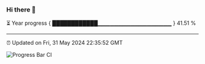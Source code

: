### Hi there 👋

⏳ Year progress { ████████████▁▁▁▁▁▁▁▁▁▁▁▁▁▁▁▁▁▁ } 41.51 %

---

⏰ Updated on Fri, 31 May 2024 22:35:52 GMT

![Progress Bar CI](https://github.com/IshwaranRudhara/GIT-ACTION/workflows/Progress%20Bar%20CI/badge.svg)
